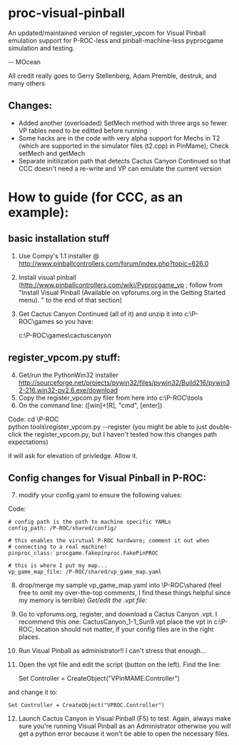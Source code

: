 proc-visual-pinball
===================
An updated/maintained version of register_vpcom for Visual Pinball emulation support for P-ROC-less and pinball-machine-less pyprocgame simulation and testing. 

-- MOcean


All credit really goes to Gerry Stellenberg, Adam Premble, destruk, and many others
 
Changes: 
-----
* Added another (overloaded) SetMech method with three args so fewer VP tables need to be editted before running
* Some hacks are in the code with very alpha support for Mechs in T2 (which are supported in the simulator files (t2.cpp) in PinMame);  Check setMech and getMech
* Separate initilization path that detects Cactus Canyon Continued so that CCC doesn't need a re-write and VP can emulate the current version

How to guide (for CCC, as an example):
====
basic installation stuff
----
1. Use Compy's 1.1 installer @ http://www.pinballcontrollers.com/forum/index.php?topic=626.0
2. Install visual pinball (http://www.pinballcontrollers.com/wiki/Pyprocgame_vp ; follow from "Install Visual Pinball (Available on vpforums.org in the Getting Started menu).
" to the end of that section)
3. Get Cactus Canyon Continued (all of it) and unzip it into c:\P-ROC\games so you have:

    c:\P-ROC\games\cactuscanyon

register_vpcom.py stuff:
---
4. Get/run the PythonWin32 installer 
   http://sourceforge.net/projects/pywin32/files/pywin32/Build216/pywin32-216.win32-py2.6.exe/download
5. Copy the register_vpcom.py filer from here into c:\P-ROC\tools
6. On the command line: ([win]+[R], "cmd", [enter]) 

Code:
    cd \P-ROC\
    python tools\register_vpcom.py --register
  (you might be able to just double-click the register_vpcom.py, but I haven't tested how this changes path expectations)  

it will ask for elevation of privledge.  Allow it.

Config changes for Visual Pinball in P-ROC:
---
7. modify your config.yaml to ensure the following values:

Code:

    # config path is the path to machine specific YAMLs
    config_path: /P-ROC/shared/config/

    # this enables the virutual P-ROC hardware; comment it out when
    # connecting to a real machine!
    pinproc_class: procgame.fakepinproc.FakePinPROC
    
    # this is where I put my map...
    vp_game_map_file: /P-ROC/shared/vp_game_map.yaml
8. drop/merge my sample vp_game_map.yaml into \P-ROC\shared
(feel free to omit my over-the-top comments, I find these things helpful since my memory is terrible)
*Get/edit the .vpt file:*
9. Go to vpforums.org, register, and download a Cactus Canyon .vpt.  I recommend this one: CactusCanyon_1-1_Sun9.vpt 
place the vpt in c:\P-ROC; location should not matter, if your config files are in the right places.
10. Run Visual Pinball as administrator!!  I can't stress that enough...
11. Open the vpt file and edit the script (button on the left).  Find the line: 


    Set Controller = CreateObject("VPinMAME.Controller")

and change it to:
    
    Set Controller = CreateObject("VPROC.Controller")
12. Launch Cactus Canyon in Visual Pinball (F5) to test.
Again, always make sure you're running Visual Pinball as an Administrator otherwise you will get a python error because it won't be able to open the necessary files.  
